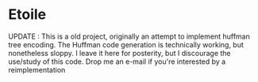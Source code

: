 Etoile
======

UPDATE : This is a old project, originally an attempt to implement huffman tree encoding. The Huffman code generation is technically working, but nonetheless sloppy. I leave it here for posterity, but I discourage the use/study of this code. Drop me an e-mail if you're interested by a reimplementation
